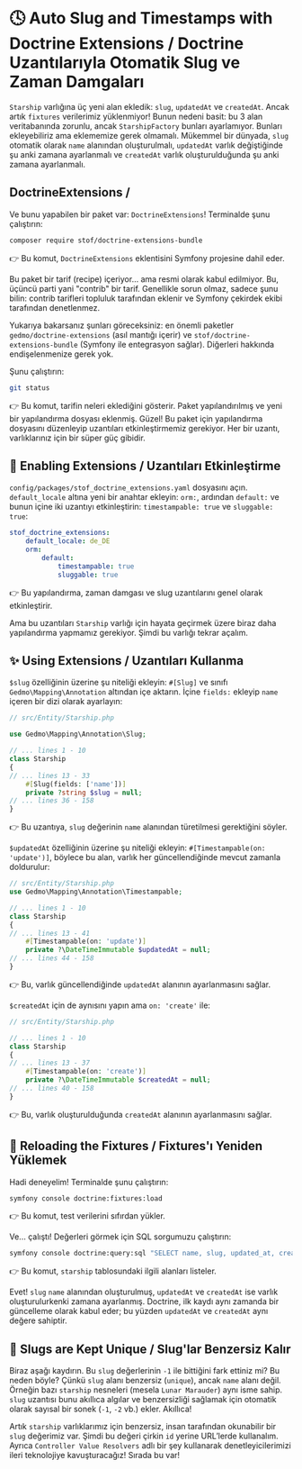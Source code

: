 # 🕓 Auto Slug and Timestamps with Doctrine Extensions / Doctrine Uzantılarıyla Otomatik Slug ve Zaman Damgaları

`Starship` varlığına üç yeni alan ekledik: `slug`, `updatedAt` ve `createdAt`. Ancak artık `fixtures` verilerimiz yüklenmiyor! Bunun nedeni basit: bu 3 alan veritabanında zorunlu, ancak `StarshipFactory` bunları ayarlamıyor. Bunları ekleyebiliriz ama eklememize gerek olmamalı. Mükemmel bir dünyada, `slug` otomatik olarak `name` alanından oluşturulmalı, `updatedAt` varlık değiştiğinde şu anki zamana ayarlanmalı ve `createdAt` varlık oluşturulduğunda şu anki zamana ayarlanmalı.

## DoctrineExtensions / 

Ve bunu yapabilen bir paket var: `DoctrineExtensions`! Terminalde şunu çalıştırın:

```bash 
composer require stof/doctrine-extensions-bundle
```

👉 Bu komut, `DoctrineExtensions` eklentisini Symfony projesine dahil eder.

Bu paket bir tarif (recipe) içeriyor... ama resmi olarak kabul edilmiyor. Bu, üçüncü parti yani "contrib" bir tarif. Genellikle sorun olmaz, sadece şunu bilin: contrib tarifleri topluluk tarafından eklenir ve Symfony çekirdek ekibi tarafından denetlenmez.

Yukarıya bakarsanız şunları göreceksiniz: en önemli paketler `gedmo/doctrine-extensions` (asıl mantığı içerir) ve `stof/doctrine-extensions-bundle` (Symfony ile entegrasyon sağlar). Diğerleri hakkında endişelenmenize gerek yok.

Şunu çalıştırın:

```bash
git status
```

👉 Bu komut, tarifin neleri eklediğini gösterir. Paket yapılandırılmış ve yeni bir yapılandırma dosyası eklenmiş. Güzel! Bu paket için yapılandırma dosyasını düzenleyip uzantıları etkinleştirmemiz gerekiyor. Her bir uzantı, varlıklarınız için bir süper güç gibidir.

## 🔧 Enabling Extensions / Uzantıları Etkinleştirme

`config/packages/stof_doctrine_extensions.yaml` dosyasını açın. `default_locale` altına yeni bir anahtar ekleyin: `orm:`, ardından `default:` ve bunun içine iki uzantıyı etkinleştirin: `timestampable: true` ve `sluggable: true`:

```yaml
stof_doctrine_extensions:
    default_locale: de_DE
    orm:
        default:
            timestampable: true
            sluggable: true
```

👉 Bu yapılandırma, zaman damgası ve slug uzantılarını genel olarak etkinleştirir.

Ama bu uzantıları `Starship` varlığı için hayata geçirmek üzere biraz daha yapılandırma yapmamız gerekiyor. Şimdi bu varlığı tekrar açalım.

## ✨ Using Extensions / Uzantıları Kullanma

`$slug` özelliğinin üzerine şu niteliği ekleyin: `#[Slug]` ve sınıfı `Gedmo\Mapping\Annotation` altından içe aktarın. İçine `fields:` ekleyip `name` içeren bir dizi olarak ayarlayın:

```php
// src/Entity/Starship.php

use Gedmo\Mapping\Annotation\Slug;

// ... lines 1 - 10
class Starship
{
// ... lines 13 - 33
    #[Slug(fields: ['name'])]
    private ?string $slug = null;
// ... lines 36 - 158
}
```


👉 Bu uzantıya, `slug` değerinin `name` alanından türetilmesi gerektiğini söyler.

`$updatedAt` özelliğinin üzerine şu niteliği ekleyin: `#[Timestampable(on: 'update')]`, böylece bu alan, varlık her güncellendiğinde mevcut zamanla doldurulur:

```php
// src/Entity/Starship.php
use Gedmo\Mapping\Annotation\Timestampable;

// ... lines 1 - 10
class Starship
{
// ... lines 13 - 41
    #[Timestampable(on: 'update')]
    private ?\DateTimeImmutable $updatedAt = null;
// ... lines 44 - 158
}
```


👉 Bu, varlık güncellendiğinde `updatedAt` alanının ayarlanmasını sağlar.

`$createdAt` için de aynısını yapın ama `on: 'create'` ile:

```php
// src/Entity/Starship.php

// ... lines 1 - 10
class Starship
{
// ... lines 13 - 37
    #[Timestampable(on: 'create')]
    private ?\DateTimeImmutable $createdAt = null;
// ... lines 40 - 158
}
```

👉 Bu, varlık oluşturulduğunda `createdAt` alanının ayarlanmasını sağlar.

## 🔁 Reloading the Fixtures / Fixtures'ı Yeniden Yüklemek

Hadi deneyelim! Terminalde şunu çalıştırın:

```bash
symfony console doctrine:fixtures:load
```

👉 Bu komut, test verilerini sıfırdan yükler.

Ve... çalıştı! Değerleri görmek için SQL sorgumuzu çalıştırın:

```bash
symfony console doctrine:query:sql "SELECT name, slug, updated_at, created_at FROM starship"
```

👉 Bu komut, `starship` tablosundaki ilgili alanları listeler.

Evet! `slug` `name` alanından oluşturulmuş, `updatedAt` ve `createdAt` ise varlık oluşturulurkenki zamana ayarlanmış. Doctrine, ilk kaydı aynı zamanda bir güncelleme olarak kabul eder; bu yüzden `updatedAt` ve `createdAt` aynı değere sahiptir.

## 🔢 Slugs are Kept Unique / Slug'lar Benzersiz Kalır

Biraz aşağı kaydırın. Bu `slug` değerlerinin `-1` ile bittiğini fark ettiniz mi? Bu neden böyle? Çünkü `slug` alanı benzersiz (`unique`), ancak `name` alanı değil. Örneğin bazı `starship` nesneleri (mesela `Lunar Marauder`) aynı isme sahip. `slug` uzantısı bunu akıllıca algılar ve benzersizliği sağlamak için otomatik olarak sayısal bir sonek (`-1`, `-2` vb.) ekler. Akıllıca!

Artık `starship` varlıklarımız için benzersiz, insan tarafından okunabilir bir `slug` değerimiz var. Şimdi bu değeri çirkin `id` yerine URL’lerde kullanalım. Ayrıca `Controller Value Resolvers` adlı bir şey kullanarak denetleyicilerimizi ileri teknolojiye kavuşturacağız! Sırada bu var!
